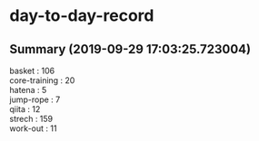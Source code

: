 # day-to-day-record  
## Summary  (2019-09-29 17:03:25.723004)  
basket : 106  
core-training : 20  
hatena : 5  
jump-rope : 7  
qiita : 12  
strech : 159  
work-out : 11  
